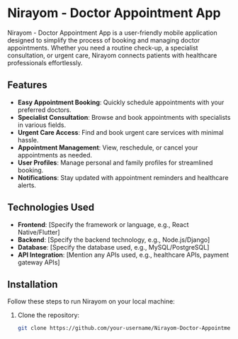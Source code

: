 # Nirayom - Doctor Appointment App

Nirayom - Doctor Appointment App is a user-friendly mobile application designed to simplify the process of booking and managing doctor appointments. Whether you need a routine check-up, a specialist consultation, or urgent care, Nirayom connects patients with healthcare professionals effortlessly.

## Features

- **Easy Appointment Booking**: Quickly schedule appointments with your preferred doctors.
- **Specialist Consultation**: Browse and book appointments with specialists in various fields.
- **Urgent Care Access**: Find and book urgent care services with minimal hassle.
- **Appointment Management**: View, reschedule, or cancel your appointments as needed.
- **User Profiles**: Manage personal and family profiles for streamlined booking.
- **Notifications**: Stay updated with appointment reminders and healthcare alerts.

## Technologies Used

- **Frontend**: [Specify the framework or language, e.g., React Native/Flutter]
- **Backend**: [Specify the backend technology, e.g., Node.js/Django]
- **Database**: [Specify the database used, e.g., MySQL/PostgreSQL]
- **API Integration**: [Mention any APIs used, e.g., healthcare APIs, payment gateway APIs]

## Installation

Follow these steps to run Nirayom on your local machine:

1. Clone the repository:
   ```bash
   git clone https://github.com/your-username/Nirayom-Doctor-Appointment-App.git
